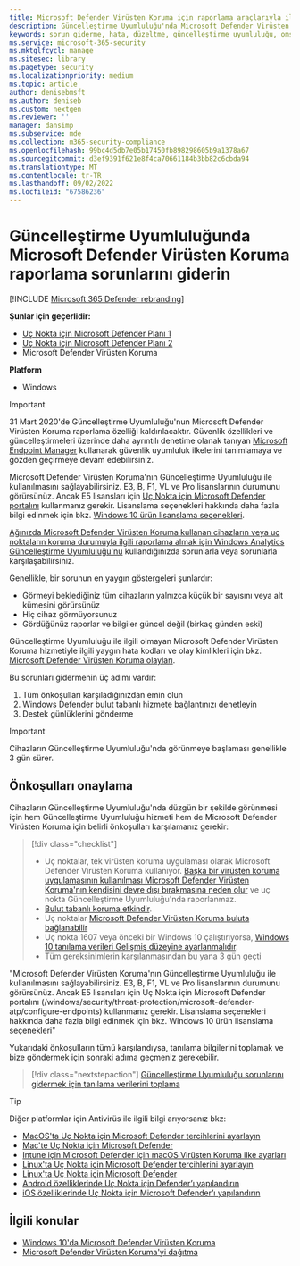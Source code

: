 ```yaml
---
title: Microsoft Defender Virüsten Koruma için raporlama araçlarıyla ilgili sorunları giderme
description: Güncelleştirme Uyumluluğu'nda Microsoft Defender Virüsten Koruma durumunu bildirmeye çalışırken sık karşılaşılan sorunları belirleme ve çözme
keywords: sorun giderme, hata, düzeltme, güncelleştirme uyumluluğu, oms, izleme, rapor, Microsoft Defender Virüsten Koruma
ms.service: microsoft-365-security
ms.mktglfcycl: manage
ms.sitesec: library
ms.pagetype: security
ms.localizationpriority: medium
ms.topic: article
author: denisebmsft
ms.author: deniseb
ms.custom: nextgen
ms.reviewer: ''
manager: dansimp
ms.subservice: mde
ms.collection: m365-security-compliance
ms.openlocfilehash: 99bc4d5db7e05b17450fb898298605b9a1378a67
ms.sourcegitcommit: d3ef9391f621e8f4ca70661184b3bb82c6cbda94
ms.translationtype: MT
ms.contentlocale: tr-TR
ms.lasthandoff: 09/02/2022
ms.locfileid: "67586236"
---
```

# <a name="troubleshoot-microsoft-defender-antivirus-reporting-in-update-compliance"></a>Güncelleştirme Uyumluluğunda Microsoft Defender Virüsten Koruma raporlama sorunlarını giderin

[!INCLUDE [Microsoft 365 Defender rebranding](../../includes/microsoft-defender.md)]


**Şunlar için geçerlidir:**
- [Uç Nokta için Microsoft Defender Planı 1](https://go.microsoft.com/fwlink/p/?linkid=2154037)
- [Uç Nokta için Microsoft Defender Planı 2](https://go.microsoft.com/fwlink/p/?linkid=2154037)
- Microsoft Defender Virüsten Koruma

**Platform**
- Windows

> [!IMPORTANT]
> 31 Mart 2020'de Güncelleştirme Uyumluluğu'nun Microsoft Defender Virüsten Koruma raporlama özelliği kaldırılacaktır. Güvenlik özellikleri ve güncelleştirmeleri üzerinde daha ayrıntılı denetime olanak tanıyan [Microsoft Endpoint Manager](https://www.microsoft.com/microsoft-365/microsoft-endpoint-manager) kullanarak güvenlik uyumluluk ilkelerini tanımlamaya ve gözden geçirmeye devam edebilirsiniz.

Microsoft Defender Virüsten Koruma'nın Güncelleştirme Uyumluluğu ile kullanılmasını sağlayabilirsiniz. E3, B, F1, VL ve Pro lisanslarının durumunu görürsünüz. Ancak E5 lisansları için [Uç Nokta için Microsoft Defender portalını](/windows/security/threat-protection/microsoft-defender-atp/configure-endpoints) kullanmanız gerekir. Lisanslama seçenekleri hakkında daha fazla bilgi edinmek için bkz. [Windows 10 ürün lisanslama seçenekleri](https://www.microsoft.com/licensing/product-licensing/windows10.aspx).

[Ağınızda Microsoft Defender Virüsten Koruma kullanan cihazların veya uç noktaların koruma durumuyla ilgili raporlama almak için Windows Analytics Güncelleştirme Uyumluluğu'nu](/windows/deployment/update/update-compliance-using#wdav-assessment) kullandığınızda sorunlarla veya sorunlarla karşılaşabilirsiniz.

Genellikle, bir sorunun en yaygın göstergeleri şunlardır:

- Görmeyi beklediğiniz tüm cihazların yalnızca küçük bir sayısını veya alt kümesini görürsünüz
- Hiç cihaz görmüyorsunuz
- Gördüğünüz raporlar ve bilgiler güncel değil (birkaç günden eski)

Güncelleştirme Uyumluluğu ile ilgili olmayan Microsoft Defender Virüsten Koruma hizmetiyle ilgili yaygın hata kodları ve olay kimlikleri için bkz. [Microsoft Defender Virüsten Koruma olayları](troubleshoot-microsoft-defender-antivirus.md).

Bu sorunları gidermenin üç adımı vardır:

1. Tüm önkoşulları karşıladığınızdan emin olun
2. Windows Defender bulut tabanlı hizmete bağlantınızı denetleyin
3. Destek günlüklerini gönderme

> [!IMPORTANT]
> Cihazların Güncelleştirme Uyumluluğu'nda görünmeye başlaması genellikle 3 gün sürer.

## <a name="confirm-prerequisites"></a>Önkoşulları onaylama

Cihazların Güncelleştirme Uyumluluğu'nda düzgün bir şekilde görünmesi için hem Güncelleştirme Uyumluluğu hizmeti hem de Microsoft Defender Virüsten Koruma için belirli önkoşulları karşılamanız gerekir:

>[!div class="checklist"]
>
> - Uç noktalar, tek virüsten koruma uygulaması olarak Microsoft Defender Virüsten Koruma kullanıyor. [Başka bir virüsten koruma uygulamasının kullanılması Microsoft Defender Virüsten Koruma'nın kendisini devre dışı bırakmasına neden olur](microsoft-defender-antivirus-compatibility.md) ve uç nokta Güncelleştirme Uyumluluğu'nda raporlanmaz.
> - [Bulut tabanlı koruma etkindir](enable-cloud-protection-microsoft-defender-antivirus.md).
> - Uç noktalar [Microsoft Defender Virüsten Koruma buluta bağlanabilir](configure-network-connections-microsoft-defender-antivirus.md#validate-connections-between-your-network-and-the-cloud)
> - Uç nokta 1607 veya önceki bir Windows 10 çalıştırıyorsa, [Windows 10 tanılama verileri Gelişmiş düzeyine ayarlanmalıdır](/windows/configuration/configure-windows-diagnostic-data-in-your-organization#enhanced-level).
> - Tüm gereksinimlerin karşılanmasından bu yana 3 gün geçti

"Microsoft Defender Virüsten Koruma'nın Güncelleştirme Uyumluluğu ile kullanılmasını sağlayabilirsiniz. E3, B, F1, VL ve Pro lisanslarının durumunu görürsünüz. Ancak E5 lisansları için Uç Nokta için Microsoft Defender portalını (/windows/security/threat-protection/microsoft-defender-atp/configure-endpoints) kullanmanız gerekir. Lisanslama seçenekleri hakkında daha fazla bilgi edinmek için bkz. Windows 10 ürün lisanslama seçenekleri"

Yukarıdaki önkoşulların tümü karşılandıysa, tanılama bilgilerini toplamak ve bize göndermek için sonraki adıma geçmeniz gerekebilir.

> [!div class="nextstepaction"]
> [Güncelleştirme Uyumluluğu sorunlarını gidermek için tanılama verilerini toplama](collect-diagnostic-data.md)

> [!TIP]
> Diğer platformlar için Antivirüs ile ilgili bilgi arıyorsanız bkz:
> - [MacOS'ta Uç Nokta için Microsoft Defender tercihlerini ayarlayın](mac-preferences.md)
> - [Mac'te Uç Nokta için Microsoft Defender](microsoft-defender-endpoint-mac.md)
> - [Intune için Microsoft Defender için macOS Virüsten Koruma ilke ayarları](/mem/intune/protect/antivirus-microsoft-defender-settings-macos)
> - [Linux'ta Uç Nokta için Microsoft Defender tercihlerini ayarlayın](linux-preferences.md)
> - [Linux'ta Uç Nokta için Microsoft Defender](microsoft-defender-endpoint-linux.md)
> - [Android özelliklerinde Uç Nokta için Defender’ı yapılandırın](android-configure.md)
> - [iOS özelliklerinde Uç Nokta için Microsoft Defender’ı yapılandırın](ios-configure-features.md)

## <a name="related-topics"></a>İlgili konular

- [Windows 10'da Microsoft Defender Virüsten Koruma](microsoft-defender-antivirus-in-windows-10.md)
- [Microsoft Defender Virüsten Koruma'yi dağıtma](deploy-manage-report-microsoft-defender-antivirus.md)
